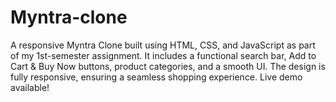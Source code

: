 # Myntra-clone
A responsive Myntra Clone built using HTML, CSS, and JavaScript as part of my 1st-semester assignment. It includes a functional search bar, Add to Cart &amp; Buy Now buttons, product categories, and a smooth UI. The design is fully responsive, ensuring a seamless shopping experience. Live demo available! 

